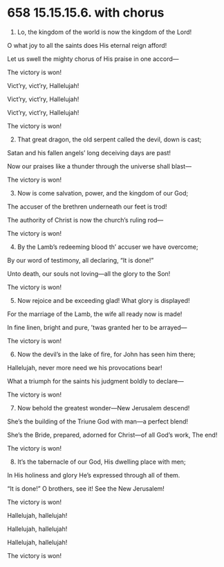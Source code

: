 # 658 15.15.15.6. with chorus

1.  Lo, the kingdom of the world is now the kingdom of the Lord!

O what joy to all the saints does His eternal reign afford!

Let us swell the mighty chorus of His praise in one accord—

The victory is won!

Vict’ry, vict’ry, Hallelujah!

Vict’ry, vict’ry, Hallelujah!

Vict’ry, vict’ry, Hallelujah!

The victory is won!

2.  That great dragon, the old serpent called the devil, down is cast;

Satan and his fallen angels’ long deceiving days are past!

Now our praises like a thunder through the universe shall blast—

The victory is won!

3.  Now is come salvation, power, and the kingdom of our God;

The accuser of the brethren underneath our feet is trod!

The authority of Christ is now the church’s ruling rod—

The victory is won!

4.  By the Lamb’s redeeming blood th’ accuser we have overcome;

By our word of testimony, all declaring, “It is done!”

Unto death, our souls not loving—all the glory to the Son!

The victory is won!

5.  Now rejoice and be exceeding glad! What glory is displayed!

For the marriage of the Lamb, the wife all ready now is made!

In fine linen, bright and pure, ’twas granted her to be arrayed—

The victory is won!

6.  Now the devil’s in the lake of fire, for John has seen him there;

Hallelujah, never more need we his provocations bear!

What a triumph for the saints his judgment boldly to declare—

The victory is won!

7.  Now behold the greatest wonder—New Jerusalem descend!

She’s the building of the Triune God with man—a perfect blend!

She’s the Bride, prepared, adorned for Christ—of all God’s work, The end!

The victory is won!

8.  It’s the tabernacle of our God, His dwelling place with men;

In His holiness and glory He’s expressed through all of them.

“It is done!” O brothers, see it! See the New Jerusalem!

The victory is won!

Hallelujah, hallelujah!

Hallelujah, hallelujah!

Hallelujah, hallelujah!

The victory is won!

